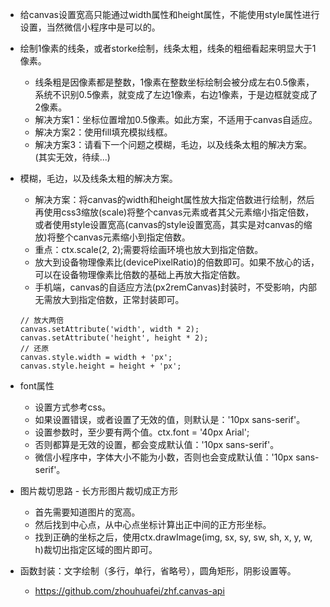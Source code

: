 * 给canvas设置宽高只能通过width属性和height属性，不能使用style属性进行设置，当然微信小程序中是可以的。

* 绘制1像素的线条，或者storke绘制，线条太粗，线条的粗细看起来明显大于1像素。
    - 线条粗是因像素都是整数，1像素在整数坐标绘制会被分成左右0.5像素，系统不识别0.5像素，就变成了左边1像素，右边1像素，于是边框就变成了2像素。
    - 解决方案1：坐标位置增加0.5像素。如此方案，不适用于canvas自适应。
    - 解决方案2：使用fill填充模拟线框。
    - 解决方案3：请看下一个问题之模糊，毛边，以及线条太粗的解决方案。(其实无效，待续...)

* 模糊，毛边，以及线条太粗的解决方案。
    - 解决方案：将canvas的width和height属性放大指定倍数进行绘制，然后再使用css3缩放(scale)将整个canvas元素或者其父元素缩小指定倍数，或者使用style设置宽高(canvas的style设置宽高，其实是对canvas的缩放)将整个canvas元素缩小到指定倍数。
    - 重点：ctx.scale(2, 2);需要将绘画环境也放大到指定倍数。
    - 放大到设备物理像素比(devicePixelRatio)的倍数即可。如果不放心的话，可以在设备物理像素比倍数的基础上再放大指定倍数。
    - 手机端，canvas的自适应方法(px2remCanvas)封装时，不受影响，内部无需放大到指定倍数，正常封装即可。
    ```
    // 放大两倍
    canvas.setAttribute('width', width * 2);
    canvas.setAttribute('height', height * 2);
    // 还原
    canvas.style.width = width + 'px';
    canvas.style.height = height + 'px';
    ```

* font属性
    - 设置方式参考css。
    - 如果设置错误，或者设置了无效的值，则默认是：'10px sans-serif'。
    - 设置参数时，至少要有两个值。ctx.font = '40px Arial';
    - 否则都算是无效的设置，都会变成默认值：'10px sans-serif'。
    - 微信小程序中，字体大小不能为小数，否则也会变成默认值：'10px sans-serif'。

* 图片裁切思路 - 长方形图片裁切成正方形
    - 首先需要知道图片的宽高。
    - 然后找到中心点，从中心点坐标计算出正中间的正方形坐标。
    - 找到正确的坐标之后，使用ctx.drawImage(img, sx, sy, sw, sh, x, y, w, h)裁切出指定区域的图片即可。

* 函数封装：文字绘制（多行，单行，省略号），圆角矩形，阴影设置等。
    - https://github.com/zhouhuafei/zhf.canvas-api
